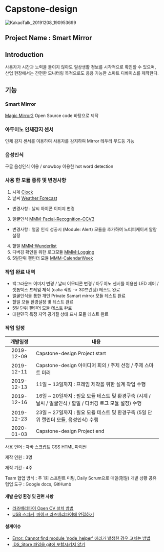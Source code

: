 # Capstone-design

![KakaoTalk_20191208_190953699](https://user-images.githubusercontent.com/9815703/70439086-91375b80-1ad2-11ea-8cdf-ba4c3953d8dd.jpg)

## Project Name : Smart Mirror 
## Introduction
사용자가 시간과 노력을 들이지 않아도 일상생활 정보를 시각적으로 확인할 수 있으며, 산업 현장에서는 간편한 모니터링 목적으로도 응용 가능한 스마트 디바이스를 제작한다.

## 기능 
### Smart Mirror
[Magic Mirror2](https://magicmirror.builders/) Open Source code 바탕으로 제작  

### 아두이노 인체감지 센서 
인체 감지 센서를 이용하여 사용자를 감지하여 Mirror 테두리 무드등 기능 

### 음성인식 
구글 음성인식 이용 / snowboy 이용한 hot word detection

### 사용 한 모듈 종류 및 변경사항
1. 시계 [Clock](https://github.com/MichMich/MagicMirror/tree/master/modules/default/clock)
2. 날씨 [Weather Forecast](https://github.com/MichMich/MagicMirror/tree/master/modules/default/weatherforecast)
  - 변경사항 : 날씨 아이콘 이미지 변경
3. 얼굴인식 [MMM-Facial-Recognition-OCV3](https://github.com/normyx/MMM-Facial-Recognition-OCV3)
  - 변경사항 : 얼굴 인식 성공시 (Module: Alert) 모듈을 추가하여 노티피케이셔 알람 설정 
4. 할일 [MMM-Wunderlist](https://github.com/paviro/MMM-Wunderlist)
5. 디버깅 확인을 위한 로그모듈 [MMM-Logging](https://github.com/shbatm/MMM-Logging)
6. 5일단위 캘린더 모듈 [MMM-CalendarWeek](https://github.com/heskja/MMM-CalendarWeek)

### 작업 완료 내역 
- 백그라운드 이미지 변경 / 날씨 이모티콘 변경 / 아두이노 센서를 이용한 LED 제어 / 셋톱박스 프레임 제작 (catia 작업 -> 3D프린팅) 테스트 완료
- 얼굴인식을 통한 개인 Private Samart mirror 모듈 테스트 완료
- 할일 모듈 환경설정 및 테스트 완료 
- 5일 단위 캘린더 모듈 테스트 완료 
- 대한민국 특정 지역 공기질 상태 표시 모듈 테스트 완료 

### 작업 일정 
개발일정 |  내용  
:---: | ---  
2019-12-09 | Capstone-design Project start
2019-12-11 | Capstone-design 아이디어 회의 / 주제 선정 / 주제 스마트 미러 
2019-12-13 | 11일 ~ 13일까지 : 프레임 제작을 위한 설계 작업 수행 
2019-12-16 | 16일 ~ 20일까지 : 필요 모듈 테스트 및 환경구축 (시계 / 날씨 / 얼굴인식 / 할일 / 디버깅 로그 모듈 설정) 수행 
2019-12-23 | 23일 ~ 27일까지 : 필요 모듈 테스트 및 환경구축 (5일 단위 캘린더 모듈, 음성인식) 수행
2020-01-03 | Capstone-design Project end 


사용 언어 : 자바 스크립트 CSS HTML 파이썬

제작 인원 : 3명 

제작 기간 : 4주

Team 
협업 방식 : 주 1회 스프린트 미팅, Daily Scrum으로 매일(평일) 개발 상황 공유  
협업 도구 : Google docs, GitHumb  

#### 개발 운영 환경 및 관련 사항 
- [라즈베리파이 Open CV 설치 방법](https://github.com/HUST-Robot/Capstone-design/issues/3)
- [USB 스피커, 마이크 라즈베리파이에 연결하기](https://github.com/HUST-Robot/Capstone-design/issues/13)

#### 설계이슈
- [Error: Cannot find module 'node_helper' 에러가 발생한 경우 고치는 방법](https://github.com/HUST-Robot/Capstone-design/issues/8)
- [.DS_Store 파일을 git에 포함시키지 않기](https://github.com/HUST-Robot/Capstone-design/issues/12)
